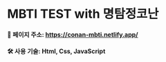 # MBTI TEST with 명탐정코난

#### 📍 페이지 주소: https://conan-mbti.netlify.app/
#### 🛠 사용 기술: Html, Css, JavaScript
